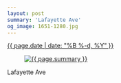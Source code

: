 ```yaml
---
layout: post
summary: 'Lafayette Ave'
og_image: 1651-1280.jpg
---
```


<div class="post">
 <time>
  <a href="/1651">
   {{ page.date | date: "%B %-d, %Y" }}
  </a>
 </time>
 <a href="/1651">
  <figure data-taken="7/4/2022">
   <img alt="{{ page.summary }}" sizes="(min-width: 700px) 50vw, calc(100vw - 2rem)" src="{{ site.assets_url }}/1651-640.jpg" srcset="{{ site.assets_url }}/1651-320.jpg 320w, {{ site.assets_url }}/1651-640.jpg 640w, {{ site.assets_url }}/1651-960.jpg 960w, {{ site.assets_url }}/1651-1280.jpg 1280w"/>
  </figure>
 </a>
 <span>
  Lafayette Ave
 </span>
</div>
